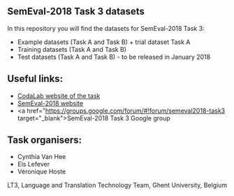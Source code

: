 ## SemEval-2018 Task 3 datasets ##

In this repository you will find the datasets for SemEval-2018 Task 3:

* Example datasets (Task A and Task B) + trial dataset Task A
* Training datasets (Task A and Task B)
* Test datasets (Task A and Task B) - to be released in January 2018

## Useful links: ##
* <a href="https://competitions.codalab.org/competitions/17468" target="_blank">CodaLab website of the task</a>
* <a href="http://alt.qcri.org/semeval2018/index.php?id=tasks" target="_blank">SemEval-2018 website</a>
* <a href="https://groups.google.com/forum/#!forum/semeval2018-task3 target="_blank">SemEval-2018 Task 3 Google group</a>


## Task organisers: ##
* Cynthia Van Hee
* Els Lefever
* Véronique Hoste

LT3, Language and Translation Technology Team, Ghent University, Belgium


